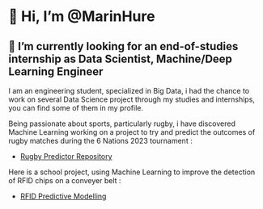 # 👋 Hi, I’m @MarinHure
## 👀 I’m currently looking for an end-of-studies internship as Data Scientist, Machine/Deep Learning Engineer

I am an engineering student, specialized in Big Data, i had the chance to work on several Data Science project through my studies and internships, you can find some of them in my profile.

Being passionate about sports, particularly rugby, i have discovered Machine Learning working on a project to try and predict the outcomes of rugby matches during the 6 Nations 2023 tournament : 
- [Rugby Predictor Repository](https://github.com/MarinHure/Rugby_Predictor.git)

Here is a school project, using Machine Learning to improve the detection of RFID chips on a conveyer belt :
- [RFID Predictive Modelling](https://github.com/MarinHure/RFID_Predictive_Modelling.git)
<!---
MarinHure/MarinHure is a ✨ special ✨ repository because its `README.md` (this file) appears on your GitHub profile.
You can click the Preview link to take a look at your changes.
--->
